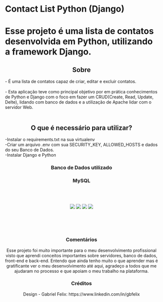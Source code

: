 # Contact List Python (Django)
<h1>Esse projeto é uma lista de contatos desenvolvida em Python, utilizando a framework Django.</h1>
<h2 align = "center" >Sobre</h2>
<p>- É uma lista de contatos capaz de criar, editar e excluir contatos.<br><br> - Esta aplicação teve como principal objetivo por em prática conhecimentos de Python e Django com o foco em fazer um CRUD(Create, Read, Update, Delte), lidando
  com banco de dados e a utilização de Apache lidar com o servidor Web.<br><br>
</p>

<h2 align = "center" >O que é necessário para utilizar?</h2>
-Instalar o requirements.txt na sua virtualenv<br>
-Criar um arquivo .env com sua SECURITY_KEY, ALLOWED_HOSTS e dados do seu Banco de Dados.<br>
-Instalar Django e Python<br>
<div align="center">
   <h3>Banco de Dados utilizado</h3>
   <h3>MySQL</h3>
 <div>

<div align = "center">

  <br><br><br>
  <img src="https://i.postimg.cc/K80Swy2h/Screenshot-from-2023-05-29-17-37-16.png">
  <img src="https://i.postimg.cc/Y0j9WSR8/Screenshot-from-2023-05-29-17-15-00.png">
  <img src="https://i.postimg.cc/hPkFLGMv/Screenshot-from-2023-05-29-17-10-08.png">
  <img src="https://i.postimg.cc/BbCgXMh2/Screenshot-from-2023-05-29-17-10-20.png">
  
  <br><br><br>
</div>

   <h3>Comentários</h3>
   <p>Esse projeto foi muito importante para o meu desenvolvimento profissional visto que aprendi conceitos importantes sobre servidores, banco de dados, front-end e back-end.
   Entendo que ainda tenho muito o que aprender mas é gratificante ver o meu desenvolvimento até aqui, agradeço a todos que me ajudaram no processo e que apoiam o meu
   trabalho na plataforma.</p>
   
   <h3>Créditos</h3>
   Design - Gabriel Felix: https://www.linkedin.com/in/gbfelix